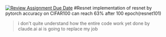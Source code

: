 [![Review Assignment Due Date](https://classroom.github.com/assets/deadline-readme-button-24ddc0f5d75046c5622901739e7c5dd533143b0c8e959d652212380cedb1ea36.svg)](https://classroom.github.com/a/9e_U2VEe)
#Resnet
implementation of resnet by pytorch
accuracy on CIFAR100 can reach 63% after 100 epoch(resnet101)
> i don't quite understand how the entire code work yet
> done by claude.ai
> ai is going to replace my job
